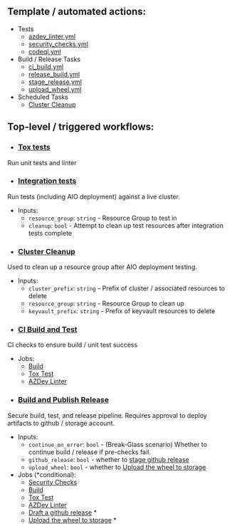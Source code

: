 ## Template / automated actions:
- Tests
  - [azdev_linter.yml](azdev_linter.yml)
  - [security_checks.yml](security_checks.yml)
  - [codeql.yml](codeql.yml)
- Build / Release Tasks
  - [ci_build.yml](ci_build.yml)
  - [release_build.yml](release_build.yml)
  - [stage_release.yml](stage_release.yml)
  - [upload_wheel.yml](upload_wheel.yml)
- Scheduled Tasks
  - [Cluster Cleanup](cluster_cleanup.yml)
  <!-- - [update_private_index.yml](update_private_index.yml) -->

## Top-level / triggered workflows:
- ### [Tox tests](tox.yml)
Run unit tests and linter
- ### [Integration tests](int_test.yml)
Run tests (including AIO deployment) against a live cluster.
  - Inputs:
    - `resource_group`: `string` - Resource Group to test in
    - `cleanup`: `bool` - Attempt to clean up test resources after integration tests complete
- ### [Cluster Cleanup](cluster_cleanup.yml)
Used to clean up a resource group after AIO deployment testing.
  - Inputs:
    - `cluster_prefix`: `string` - Prefix of cluster / associated resources to delete
    - `resource_group`: `string` - Resource Group to clean up
    - `keyvault_prefix`: `string` - Prefix of keyvault resources to delete
- ### [CI Build and Test](ci_workflow.yml)
CI checks to ensure build / unit test success
  - Jobs: 
    - [Build](ci_build.yml)
    - [Tox Test](tox.yml)
    - [AZDev Linter](azdev_linter.yml)
- ### [Build and Publish Release](release_workflow.yml)
Secure build, test, and release pipeline. Requires approval to deploy artifacts to github / storage account.
  - Inputs:
    - `continue_on_error`: `bool` - (Break-Glass scenario) Whether to continue build / release if pre-checks fail.
    - `github_release`: `bool` - whether to [stage github release](stage_release.yml)
    - `upload_wheel`: `bool` - whether to [Upload the wheel to storage](upload_wheel.yml)
  - Jobs (*conditional):
    - [Security Checks](security_checks.yml)
    - [Build](release_build.yml)
    - [Tox Test](tox.yml)
    - [AZDev Linter](azdev_linter.yml)
    - [Draft a github release](stage_release.yml) *
    - [Upload the wheel to storage](upload_wheel.yml) *

